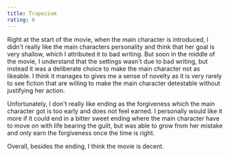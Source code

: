 ```yaml
---
title: Trapezium
rating: 6
---
```

Right at the start of the movie, when the main character is introduced, I didn't really like the main characters personality and think that her goal is very shallow, which I attributed it to bad writing. But soon in the middle of the movie, I understand that the settings wasn't due to bad writing, but instead it was a deliberate choice to make the main character not as likeable. I think it manages to gives me a sense of novelty as it is very rarely to see fiction that are willing to make the main character detestable without justifying her action.

Unfortunately, I don't really like ending as the forgiveness which the main character got is too early and does not feel earned. I personally would like it more if it could end in a bitter sweet ending where the main character have to move on with life bearing the guilt, but was able to grow from her mistake and only earn the forgiveness once the time is right.

Overall, besides the ending, I think the movie is decent.